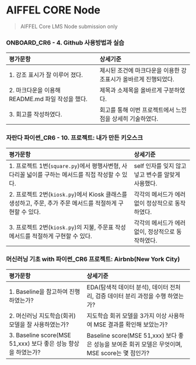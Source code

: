 # AIFFEL CORE Node
> AIFFEL Core LMS Node submission only


### ONBOARD_CR6 - 4. Github 사용방법과 실습

| 평가문항  | 상세기준 | 
| :--- | :--- | 
| 1. 강조 표시가 잘 이루어 졌다. | 제시된 조건에 마크다운을 이용한 강조표시가 올바르게 진행되었다. | 
| 2. 마크다운을 이용해 README.md 파일 작성을 했다. | 제목과 소제목을 올바르게 구분하였다. |   
| 3. 회고를 작성하였다. | 회고를 통해 이번 프로젝트에서 느낀 점을 상세히 기술하였다. | 


### 자란다 파이썬_CR6 - 10. 프로젝트: 내가 만든 키오스크

| 평가문항  | 상세기준 | 
| :--- | :--- | 
| 1. 프로젝트 1번(`square.py`)에서 평행사변형, 사다리꼴 넓이를 구하는 메서드를 직접 작성할 수 있다. | self 인자를 잊지 않고 넣고 변수를 알맞게 사용했다. | 
| 2. 프로젝트 2번(`kiosk.py`)에서 Kiosk 클래스를 생성하고, 주문, 추가 주문 메서드를 적절하게 구현할 수 있다. | 각각의 메서드가 에러 없이 정상적으로 동작하였다. |   
| 3. 프로젝트 2번(`kiosk.py`)의 지불, 주문표 작성 메서드를 적절하게 구현할 수 있다. | 각각의 메서드가 에러 없이, 정상적으로 동작하였다. | 


### 머신러닝 기초 with 파이썬_CR6 프로젝트: Airbnb(New York City)

| 평가문항  | 상세기준 | 
| :--- | :--- | 
| 1. Baseline을 참고하여 진행하였는가? | EDA(탐색적 데이터 분석), 데이터 전처리, 검증 데이터 분리 과정을 수행 하였는가? | 
| 2. 머신러닝 지도학습(회귀) 모델을 잘 사용하였는가? | 지도학습 회귀 모델을 3가지 이상 사용하여 MSE 결과를 확인해 보았는가? |   
| 3. Baseline score(MSE 51,xxx) 보다 좋은 성능 향상을 하였는가? | Baseline score(MSE 51,xxx) 보다 좋은 성능을 보여준 회귀 모델은 무엇이며, MSE score는 몇 점인가? | 

